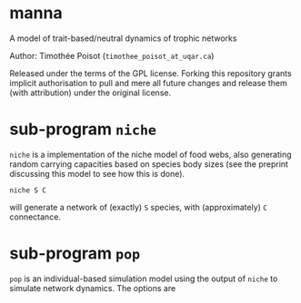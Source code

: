 # manna

A model of trait-based/neutral dynamics of trophic networks

Author: Timothée Poisot (`timothee_poisot_at_uqar.ca`)

Released under the terms of the GPL license. Forking this repository
grants implicit authorisation to pull and mere all future changes and release
them (with attribution) under the original license.

# sub-program `niche`

`niche` is a implementation of the niche model of food webs, also generating random carrying capacities based on species body sizes (see the preprint discussing this model to see how this is done).

```
niche S C
```

will generate a network of (exactly) `S` species, with (approximately) `C` connectance.

# sub-program `pop`

`pop` is an individual-based simulation model using the output of `niche` to
simulate network dynamics. The options are
